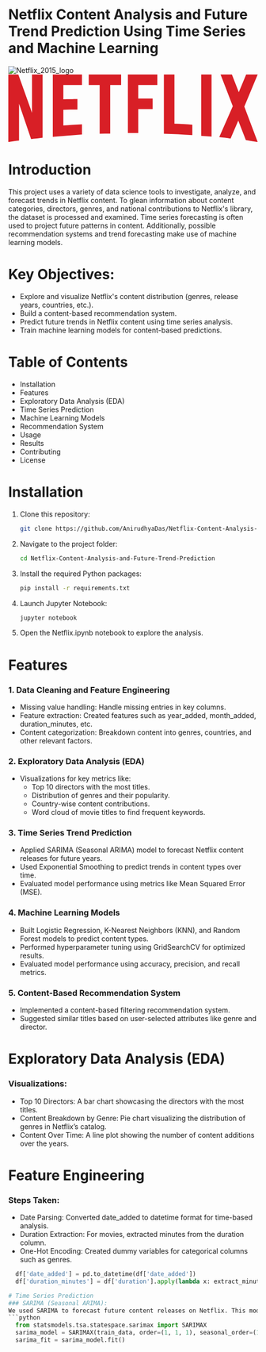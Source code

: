 # Netflix Content Analysis and Future Trend Prediction Using Time Series and Machine Learning

![Netflix_2015_logo](https://github.com/user-attachments/assets/0bdd05b5-389b-46aa-8728-10cd6819c871)<svg xmlns="http://www.w3.org/2000/svg" width="1024" height="276.742" viewBox="0 0 1024 276.742"><path d="M140.803 258.904c-15.404 2.705-31.079 3.516-47.294 5.676l-49.458-144.856v151.073c-15.404 1.621-29.457 3.783-44.051 5.945v-276.742h41.08l56.212 157.021v-157.021h43.511v258.904zm85.131-157.558c16.757 0 42.431-.811 57.835-.811v43.24c-19.189 0-41.619 0-57.835.811v64.322c25.405-1.621 50.809-3.785 76.482-4.596v41.617l-119.724 9.461v-255.39h119.724v43.241h-76.482v58.105zm237.284-58.104h-44.862v198.908c-14.594 0-29.188 0-43.239.539v-199.447h-44.862v-43.242h132.965l-.002 43.242zm70.266 55.132h59.187v43.24h-59.187v98.104h-42.433v-239.718h120.808v43.241h-78.375v55.133zm148.641 103.507c24.594.539 49.456 2.434 73.51 3.783v42.701c-38.646-2.434-77.293-4.863-116.75-5.676v-242.689h43.24v201.881zm109.994 49.457c13.783.812 28.377 1.623 42.43 3.242v-254.58h-42.43v251.338zm231.881-251.338l-54.863 131.615 54.863 145.127c-16.217-2.162-32.432-5.135-48.648-7.838l-31.078-79.994-31.617 73.51c-15.678-2.705-30.812-3.516-46.484-5.678l55.672-126.75-50.269-129.992h46.482l28.377 72.699 30.27-72.699h47.295z" fill="#d81f26"/></svg>

# Introduction
This project uses a variety of data science tools to investigate, analyze, and forecast trends in Netflix content. 
To glean information about content categories, directors, genres, and national contributions to Netflix's library, the dataset is processed and examined. 
Time series forecasting is often used to project future patterns in content. Additionally, possible recommendation systems and trend forecasting make use 
of machine learning models.

# Key Objectives:
- Explore and visualize Netflix's content distribution (genres, release years, countries, etc.).
- Build a content-based recommendation system.
- Predict future trends in Netflix content using time series analysis.
- Train machine learning models for content-based predictions.

# Table of Contents
- Installation
- Features
- Exploratory Data Analysis (EDA)
- Time Series Prediction
- Machine Learning Models
- Recommendation System
- Usage
- Results
- Contributing
- License

# Installation
1. Clone this repository:
   ```bash
   git clone https://github.com/AnirudhyaDas/Netflix-Content-Analysis-and-Future-Trend-Prediction.git

2. Navigate to the project folder:
   ```bash
   cd Netflix-Content-Analysis-and-Future-Trend-Prediction
   
3. Install the required Python packages:
   ```bash
   pip install -r requirements.txt
   
4. Launch Jupyter Notebook:
   ```bash
   jupyter notebook
   
5. Open the Netflix.ipynb notebook to explore the analysis.

# Features
### 1. Data Cleaning and Feature Engineering
- Missing value handling: Handle missing entries in key columns.
- Feature extraction: Created features such as year_added, month_added, duration_minutes, etc.
- Content categorization: Breakdown content into genres, countries, and other relevant factors.

### 2. Exploratory Data Analysis (EDA)
- Visualizations for key metrics like:
   - Top 10 directors with the most titles.
   - Distribution of genres and their popularity.
   - Country-wise content contributions.
   - Word cloud of movie titles to find frequent keywords.

### 3. Time Series Trend Prediction
- Applied SARIMA (Seasonal ARIMA) model to forecast Netflix content releases for future years.
- Used Exponential Smoothing to predict trends in content types over time.
- Evaluated model performance using metrics like Mean Squared Error (MSE).

### 4. Machine Learning Models
- Built Logistic Regression, K-Nearest Neighbors (KNN), and Random Forest models to predict content types.
- Performed hyperparameter tuning using GridSearchCV for optimized results.
- Evaluated model performance using accuracy, precision, and recall metrics.

### 5. Content-Based Recommendation System
- Implemented a content-based filtering recommendation system.
- Suggested similar titles based on user-selected attributes like genre and director.

# Exploratory Data Analysis (EDA)
### Visualizations:
- Top 10 Directors: A bar chart showcasing the directors with the most titles.
- Content Breakdown by Genre: Pie chart visualizing the distribution of genres in Netflix’s catalog.
- Content Over Time: A line plot showing the number of content additions over the years.

# Feature Engineering
### Steps Taken:
- Date Parsing: Converted date_added to datetime format for time-based analysis.
- Duration Extraction: For movies, extracted minutes from the duration column.
- One-Hot Encoding: Created dummy variables for categorical columns such as genres.
 ```python
   df['date_added'] = pd.to_datetime(df['date_added'])
   df['duration_minutes'] = df['duration'].apply(lambda x: extract_minutes(x))

# Time Series Prediction
### SARIMA (Seasonal ARIMA):
We used SARIMA to forecast future content releases on Netflix. This model captures both the seasonal patterns and overall trends in the dataset.
 ```python
   from statsmodels.tsa.statespace.sarimax import SARIMAX
   sarima_model = SARIMAX(train_data, order=(1, 1, 1), seasonal_order=(1, 1, 1, 12))
   sarima_fit = sarima_model.fit()

